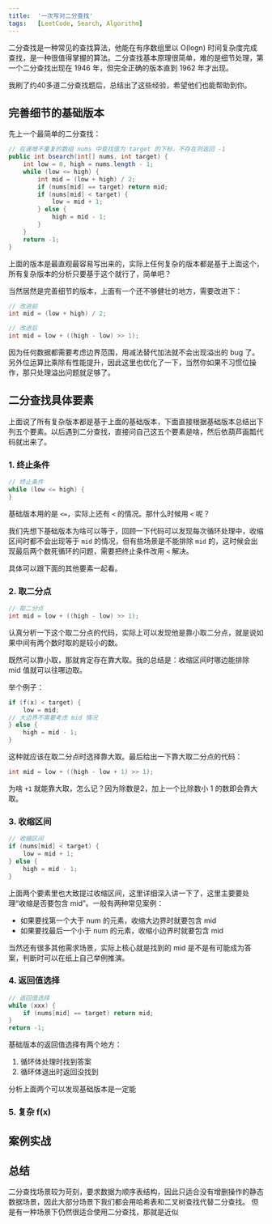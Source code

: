 ```yaml
---
title:  '一次写对二分查找'
tags:   [LeetCode, Search, Algorithm]
---
```


二分查找是一种常见的查找算法，他能在有序数组里以 O(logn) 时间复杂度完成查找，是一种很值得掌握的算法。二分查找基本原理很简单，难的是细节处理，第一个二分查找出现在 1946 年，但完全正确的版本直到 1962 年才出现。

我刷了约40多道二分查找题后，总结出了这些经验，希望他们也能帮助到你。

## 完善细节的基础版本

先上一个最简单的二分查找：

```java
// 在递增不重复的数组 nums 中查找值为 target 的下标，不存在则返回 -1
public int bsearch(int[] nums, int target) {
    int low = 0, high = nums.length - 1;
    while (low <= high) {
        int mid = (low + high) / 2;
        if (nums[mid] == target) return mid;
        if (nums[mid] < target) {
            low = mid + 1;
        } else {
            high = mid - 1;
        }
    }
    return -1;
}
```

上面的版本是最直观最容易写出来的，实际上任何复杂的版本都是基于上面这个，所有复杂版本的分析只要基于这个就行了，简单吧？

当然居然是完善细节的版本，上面有一个还不够健壮的地方，需要改进下：

```java
// 改进前
int mid = (low + high) / 2;

// 改进后
int mid = low + ((high - low) >> 1);
```

因为任何数据都需要考虑边界范围，用减法替代加法就不会出现溢出的 bug 了。另外位运算比乘除有性能提升，因此这里也优化了一下，当然你如果不习惯位操作，那只处理溢出问题就足够了。

## 二分查找具体要素

上面说了所有复杂版本都是基于上面的基础版本，下面直接根据基础版本总结出下列五个要素。以后遇到二分查找，直接问自己这五个要素是啥，然后依葫芦画瓢代码就出来了。

### 1. 终止条件

```java
// 终止条件
while (low <= high) {
}
```

基础版本用的是 `<=`，实际上还有 `<` 的情况。那什么时候用 `<` 呢？

我们先想下基础版本为啥可以等于，回顾一下代码可以发现每次循环处理中，收缩区间时都不会出现等于 `mid` 的情况，但有些场景是不能排除 `mid` 的，这时候会出现最后两个数死循环的问题，需要把终止条件改用 `<` 解决。

具体可以跟下面的其他要素一起看。

### 2. 取二分点

```java
// 取二分点
int mid = low + ((high - low) >> 1);
```

认真分析一下这个取二分点的代码，实际上可以发现他是靠小取二分点，就是说如果中间有两个数时取的是较小的数。

既然可以靠小取，那就肯定存在靠大取。我的总结是：收缩区间时哪边能排除 mid 值就可以往哪边取。

举个例子：

```java
if (f(x) < target) {
    low = mid;
// 大边界不需要考虑 mid 情况
} else {
    high = mid - 1;
}
```

这种就应该在取二分点时选择靠大取。最后给出一下靠大取二分点的代码：

```java
int mid = low + ((high - low + 1) >> 1);
```

为啥 `+1` 就能靠大取，怎么记？因为除数是2，加上一个比除数小 1 的数即会靠大取。

### 3. 收缩区间

```java
// 收缩区间
if (nums[mid] < target) {
    low = mid + 1;
} else {
    high = mid - 1;
}
```

上面两个要素里也大致提过收缩区间，这里详细深入讲一下了，这里主要要处理“收缩是否要包含 mid”。一般有两种常见案例：

- 如果要找第一个大于 num 的元素，收缩大边界时就要包含 mid
- 如果要找最后一个小于 num 的元素，收缩小边界时就要包含 mid

当然还有很多其他需求场景，实际上核心就是找到的 mid 是不是有可能成为答案，判断时可以在纸上自己举例推演。

### 4. 返回值选择

```java
// 返回值选择
while (xxx) {
    if (nums[mid] == target) return mid;
}
return -1;
```

基础版本的返回值选择有两个地方：
1. 循环体处理时找到答案
2. 循环体退出时返回没找到

分析上面两个可以发现基础版本是一定能

### 5. 复杂 f(x)

## 案例实战

## 总结

二分查找场景较为苛刻，要求数据为顺序表结构，因此只适合没有增删操作的静态数据场景，因此大部分场景下我们都会用哈希表和二叉树查找代替二分查找。
但是有一种场景下仍然很适合使用二分查找，那就是近似

